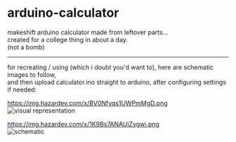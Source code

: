 # arduino-calculator  
  
makeshift arduino calculator made from leftover parts...  
created for a college thing in about a day.  
(not a bomb)  
  
---  
  
for recreating / using (which i doubt you'd want to), here are schematic images to follow,  
and then upload calculator.ino straight to arduino, after configuring settings if needed:  
  
https://img.hazardev.com/x/BV0Nfyqs1UWPmMgD.png  
![visual representation](https://img.hazardev.com/x/BV0Nfyqs1UWPmMgD.png)
  
https://img.hazardev.com/x/1K9Bs7ANAUiZvgwi.png  
![schematic](https://img.hazardev.com/x/1K9Bs7ANAUiZvgwi.png)



